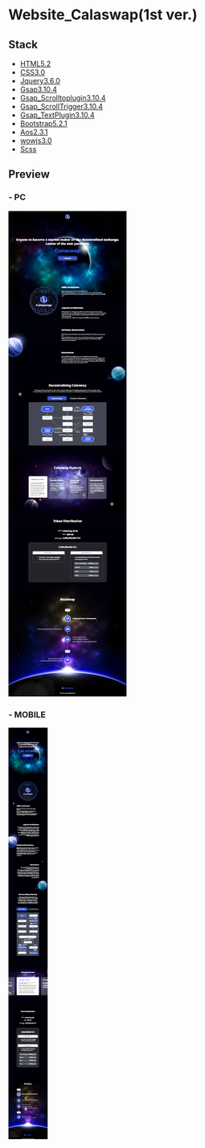 # Website_Calaswap(1st ver.)

## Stack

-   [HTML5.2](https://html.spec.whatwg.org/)
-   [CSS3.0](https://www.w3.org/TR/CSS/)
-   [Jquery3.6.0](https://jquery.com/)
-   [Gsap3.10.4](https://greensock.com/gsap/)
-   [Gsap_Scrolltoplugin3.10.4](https://greensock.com/gsap/)
-   [Gsap_ScrollTrigger3.10.4](https://greensock.com/gsap/)
-   [Gsap_TextPlugin3.10.4](https://greensock.com/gsap/)
-   [Bootstrap5.2.1](https://getbootstrap.com/)
-   [Aos2.3.1](https://michalsnik.github.io/aos/)
-   [wowjs3.0](https://wowjs.uk/)
-   [Scss](https://sass-lang.com/)


## Preview

### - PC
<img src="https://github.com/hwang1588/repo_img_src/blob/main/_korfin_calaswap_1st_ver/pc1.png">

### - MOBILE
<img src="https://github.com/hwang1588/repo_img_src/blob/main/_korfin_calaswap_1st_ver/mobile1.png">

